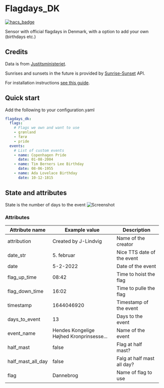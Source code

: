 # Flagdays_DK

[![hacs_badge](https://img.shields.io/badge/HACS-Custom-41BDF5.svg?style=for-the-badge)](https://github.com/hacs/integration)

Sensor with official flagdays in Denmark, with a option to add your own (birthdays etc.)

## Credits
Data is from [Justitsministeriet](https://www.justitsministeriet.dk/temaer/flagning/flagdage/).

Sunrises and sunsets in the future is provided by [Sunrise-Sunset](https://sunrise-sunset.org/api) API.

For installation instructions [see this guide](https://hacs.xyz/docs/faq/custom_repositories).
## Quick start
Add the following to your configuration.yaml
```yaml
flagdays_dk:
  flags:
    # Flags we own and want to use
    - grønland
    - færø
    - pride
  events:
    # List of custom events
    - name: Copenhagen Pride
      date: 01-08-2004
    - name: Tim Berners Lee Birthday
      date: 08-06-1955
    - name: Ada Lovelace Birthday
      date: 10-12-1815
```
## State and attributes
State is the number of days to the event
![Screenshot](https://github.com/J-Lindvig/Flagdays_DK/blob/main/images/screenshot.png)
### Attributes

| Attribute name             | Example value                             | Description                        |
|----------------------------|-------------------------------------------|------------------------------------|
| attribution                | Created by J-Lindvig                      | Name of the creator                |
| date_str                   | 5. februar                                | Nice TTS date of the event         |
| date                       | 5-2-2022                                  | Date of the event                  |
| flag_up_time               | 08:42                                     | Time to hoist the flag             |
| flag_down_time             | 16:02                                     | Time to pulle the flag             |
| timestamp                  | 1644046920                                | Timestamp of the event             |
| days_to_event              | 13                                        | Days to the event                  |
| event_name                 | Hendes Kongelige Højhed Kronprinsesse...  | Name of the event                  |
| half_mast                  | false                                     | Flag at half mast?                 |
| half_mast_all_day          | false                                     | Falg at half mast all day?         |
| flag                       | Dannebrog                                 | Name of flag to use                |
